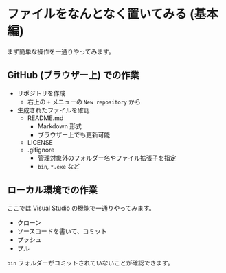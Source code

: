# ファイルをなんとなく置いてみる (基本編)
まず簡単な操作を一通りやってみます。

## GitHub (ブラウザー上) での作業
- リポジトリを作成
  - 右上の `+` メニューの `New repository` から
- 生成されたファイルを確認
  - README.md
    - Markdown 形式
    - ブラウザー上でも更新可能
  - LICENSE
  - .gitignore
    - 管理対象外のフォルダー名やファイル拡張子を指定
    - `bin`, `*.exe` など

## ローカル環境での作業
ここでは Visual Studio の機能で一通りやってみます。
- クローン
- ソースコードを書いて、コミット
- プッシュ
- プル

`bin` フォルダーがコミットされていないことが確認できます。
